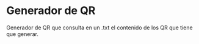 # Generador de QR
 Generador de QR que consulta en un .txt el contenido de los QR que tiene que generar.
